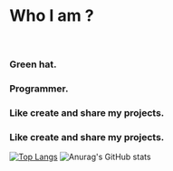 # <h1>Who I am ?</h1><br>
<h3>Green hat.</h3>
<h3>Programmer.</h3>
<h3>Like create and share my projects.</h3>

<h3>Like create and share my projects.</h3>

[![Top Langs](https://github-readme-stats.vercel.app/api/top-langs/?username=jesuisroot123&layout=compact&theme=merko)](https://github.com/anuraghazra/github-readme-stats)
![Anurag's GitHub stats](https://github-readme-stats.vercel.app/api?username=jesuisroot123&show_icons=true&theme=merko)
